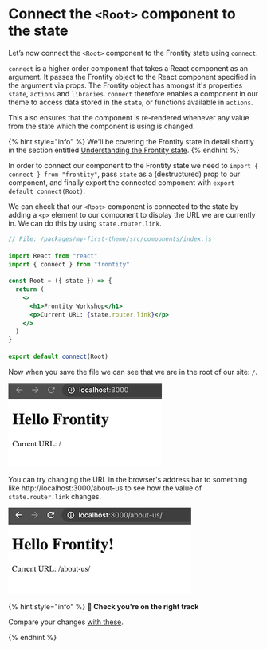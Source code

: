# Connect the `<Root>` component to the state

Let’s now connect the `<Root>` component to the Frontity state using `connect`.

`connect` is a higher order component that takes a React component as an argument. It passes the Frontity object to the React component specified in the argument via props. The Frontity object has amongst it's properties `state`, `actions` and `libraries`. `connect` therefore enables a component in our theme to access data stored in the `state`, or functions available in `actions`.

This also ensures that the component is re-rendered whenever any value from the state which the component is using is changed.

{% hint style="info" %}
We'll be covering the Frontity state in detail shortly in the section entitled [Understanding the Frontity state](../part3-displaying-posts/understanding-the-frontity-state.md).
{% endhint %}

In order to connect our component to the Frontity state we need to `import { connect } from "frontity"`, pass `state` as a (destructured) prop to our component, and finally export the connected component with `export default connect(Root)`.

We can check that our `<Root>` component is connected to the state by adding a `<p>` element to our component to display the URL we are currently in. We can do this by using `state.router.link`.

```jsx
// File: /packages/my-first-theme/src/components/index.js

import React from "react"
import { connect } from "frontity"

const Root = ({ state }) => {
  return (
    <>
      <h1>Frontity Workshop</h1>
      <p>Current URL: {state.router.link}</p>
    </>
  )
}

export default connect(Root)
```

Now when you save the file we can see that we are in the root of our site: `/`.

<p>
  <img alt="Frontity in the browser" src="../assets/part1img5.png">
</p>

You can try changing the URL in the browser's address bar to something like http://localhost:3000/about-us to see how the value of `state.router.link` changes.

<p>
  <img alt="Frontity in the browser" src="../assets/part1img6.png">
</p>

{% hint style="info" %}
**🧐 Check you're on the right track**

Compare your changes [with these](https://github.com/frontity-demos/tutorial-hello-frontity/commit/eebb495ba16ede2d310bc838396aca662df5f3bc).

{% endhint %}
